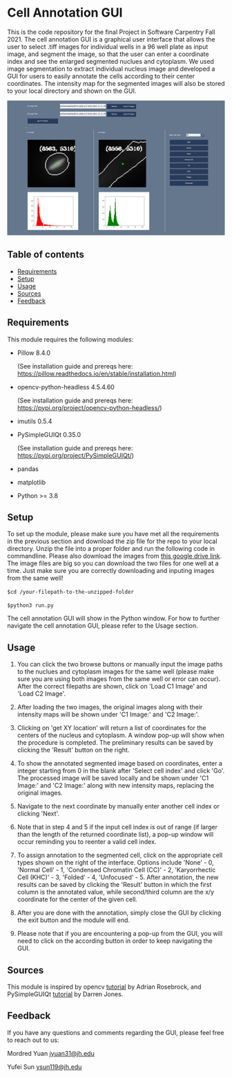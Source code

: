 # Cell Annotation GUI
This is the code repository for the final Project in Software Carpentry Fall 2021. The cell annotation GUI is a graphical user interface that allows the user to select .tiff images for individual wells in a 96 well plate as input image, and segment the image, so that the user can enter a coordinate index and see the enlarged segmented nuclues and cytoplasm. We used image segmentation to extract individual nucleus image and developed a GUI for users to easily annotate the cells according to their center coordinates. The intensity map for the segmented images will also be stored to your local directory and shown on the GUI.

![screenshot](https://github.com/mordred-skywalker/Image_Processing_GUI/blob/main/GUI_img/screenshot_fin.png)

## Table of contents
* [Requirements](https://github.com/mordred-skywalker/Image_Processing_GUI#Requirements)
* [Setup](https://github.com/mordred-skywalker/Image_Processing_GUI#Setup)
* [Usage](https://github.com/mordred-skywalker/Image_Processing_GUI#Usage)
* [Sources](https://github.com/mordred-skywalker/Image_Processing_GUI#Sources)
* [Feedback](https://github.com/mordred-skywalker/Image_Processing_GUI#Feedback)

## Requirements

This module requires the following modules:

* Pillow 8.4.0 

     (See installation guide and prereqs here: https://pillow.readthedocs.io/en/stable/installation.html)
* opencv-python-headless 4.5.4.60

     (See installation guide and prereqs here: https://pypi.org/project/opencv-python-headless/)
* imutils 0.5.4
* PySimpleGUIQt 0.35.0

     (See installation guide and prereqs here: https://pypi.org/project/PySimpleGUIQt/)
* pandas
* matplotlib
* Python >= 3.8

## Setup

To set up the module, please make sure you have met all the requirements in the previous section and download the zip file for the repo to your local directory. Unzip the file into a proper folder and run the following code in commandline. Please also download the images from [this google drive link](https://drive.google.com/drive/u/1/folders/1M89Po1fslRPQTp4_ClyAwAfvYVncxFNF). The image files are big so you can download the two files for one well at a time. Just make sure you are correctly downloading and inputing images from the same well!

`$cd /your-filepath-to-the-unzipped-folder`

`$python3 run.py`

The cell annotation GUI will show in the Python window. For how to further navigate the cell annotation GUI, please refer to the Usage section.

## Usage

1. You can click the two browse buttons or manually input the image paths to the nuclues and cytoplasm images for the same well (please make sure you are using both images from the same well or error can occur). After the correct filepaths are shown, click on 'Load C1 Image' and 'Load C2 Image'.

2. After loading the two images, the original images along with their intensity maps will be shown under 'C1 Image:' and 'C2 Image:'.

3. Clicking on 'get XY location' will return a list of coordinates for the centers of the nucleus and cytoplasm. A window pop-up will show when the procedure is completed. The preliminary results can be saved by clicking the 'Result' button on the right.

4. To show the annotated segmented image based on coordinates, enter a integer starting from 0 in the blank after 'Select cell index' and click 'Go'. The processed image will be saved locally and be shown under 'C1 Image:' and 'C2 Image:' along with new intensity maps, replacing the original images.

5. Navigate to the next coordinate by manually enter another cell index or clicking 'Next'.

6. Note that in step 4 and 5 if the input cell index is out of range (if larger than the length of the returned coordinate list), a pop-up window will occur reminding you to reenter a valid cell index.

7. To assign annotation to the segmented cell, click on the appropriate cell types shown on the right of the interface. Options include 'None' - 0, 'Normal Cell' - 1, 'Condensed Chromatin Cell (CC)' - 2, 'Karyorrhectic Cell (KHC)' - 3, 'Folded' - 4, 'Unfocused' - 5. After annotation, the new results can be saved by clicking the 'Result' button in which the first column is the annotated value, while second/third column are the x/y coordinate for the center of the given cell.

8. After you are done with the annotation, simply close the GUI by clicking the exit button and the module will end.

9. Please note that if you are encountering a pop-up from the GUI, you will need to click on the according button in order to keep navigating the GUI.


## Sources
This module is inspired by opencv [tutorial](https://www.pyimagesearch.com/2016/02/01/opencv-center-of-contour/) by Adrian Rosebrock, and PySimpleGUIQt [tutorial](https://realpython.com/courses/simplify-gui-dev-pysimplegui/) by Darren Jones.


## Feedback
If you have any questions and comments regarding the GUI, please feel free to reach out to us:

Mordred Yuan jyuan31@jh.edu

Yufei Sun ysun119@jh.edu
